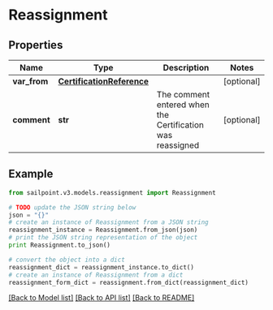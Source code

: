 # Reassignment


## Properties

Name | Type | Description | Notes
------------ | ------------- | ------------- | -------------
**var_from** | [**CertificationReference**](CertificationReference.md) |  | [optional] 
**comment** | **str** | The comment entered when the Certification was reassigned | [optional] 

## Example

```python
from sailpoint.v3.models.reassignment import Reassignment

# TODO update the JSON string below
json = "{}"
# create an instance of Reassignment from a JSON string
reassignment_instance = Reassignment.from_json(json)
# print the JSON string representation of the object
print Reassignment.to_json()

# convert the object into a dict
reassignment_dict = reassignment_instance.to_dict()
# create an instance of Reassignment from a dict
reassignment_form_dict = reassignment.from_dict(reassignment_dict)
```
[[Back to Model list]](../README.md#documentation-for-models) [[Back to API list]](../README.md#documentation-for-api-endpoints) [[Back to README]](../README.md)


